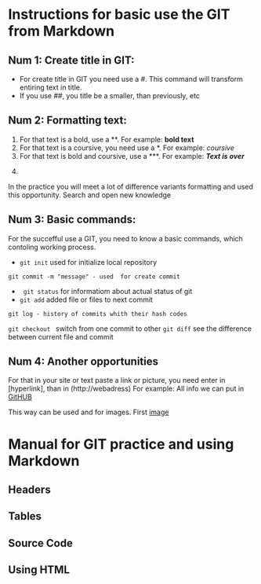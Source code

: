 # Instructions for basic use the GIT from Markdown #

## Num 1: Create title in GIT:

-  For create title in GIT you need use a #. This command will transform entiring text in title.
- If you use ##, you title be a smaller, than previously, etc

## Num 2: Formatting text:

1. For that text is a bold, use a **. For example: **bold text**
2. For that text is a coursive, you need use a *. For example: *coursive*
3. For that text is bold and coursive, use a ***. For example:  ***Text is over***
4. ~~~Text wil be crosed ~~~
In the practice you will meet a lot of difference variants formatting and used this opportunity. Search and open new knowledge

## Num 3: Basic commands:
For the succefful use a GIT, you need to know a basic commands, which contoling working process.

- ``` git init ``` used for initialize local repository
```
git commit -m "message" - used  for create commit

```
- ``` git status``` for informatiom about actual status of git
- ``` git add ``` added file or files to next commit 
```
git log - history of commits whith their hash codes

```
``` git checkout  ``` switch from one commit to other
``` git diff ``` see the difference between current file and commit

## Num 4: Another opportunities

For that in your site or text paste a link or picture, you need enter in [hyperlink], than in (http://webadress)
For example: All info we can put in [GitHUB](http://pages.github.com)

This way can be used and for images. First [image](linkimage)

# Manual for GIT practice and using Markdown

## Headers

## Tables

## Source Code

## Using HTML